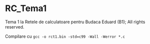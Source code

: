 # RC_Tema1

Tema 1 la Retele de calculatoare pentru Budaca Eduard (B1); All rights reserved.

Compilare cu `gcc -o rct1.bin -std=c99 -Wall -Werror *.c`
